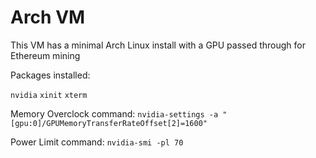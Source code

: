 # Arch VM

This VM has a minimal Arch Linux install with a GPU passed through for Ethereum mining


Packages installed:


`nvidia`
`xinit`
`xterm`


Memory Overclock command:
`nvidia-settings -a "[gpu:0]/GPUMemoryTransferRateOffset[2]=1600"`


Power Limit command:
`nvidia-smi -pl 70`


